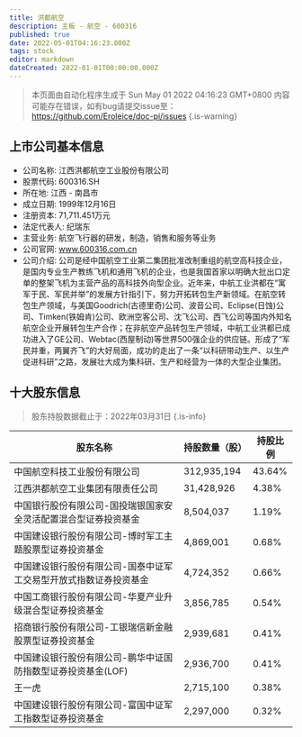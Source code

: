 ```yaml
---
title: 洪都航空
description: 主板 - 航空 - 600316
published: true
date: 2022-05-01T04:16:23.000Z
tags: stock
editor: markdown
dateCreated: 2022-01-01T00:00:00.000Z
---
```


> 本页面由自动化程序生成于 Sun May 01 2022 04:16:23 GMT+0800
> 内容可能存在错误，如有bug请提交issue至：https://github.com/Eroleice/doc-pi/issues
{.is-warning}

## 上市公司基本信息
- 公司名称: 江西洪都航空工业股份有限公司
- 股票代码: 600316.SH
- 所在地: 江西 - 南昌市
- 成立日期: 1999年12月16日
- 注册资本: 71,711.451万元
- 法定代表人: 纪瑞东
- 主营业务: 航空飞行器的研发，制造，销售和服务等业务
- 公司官网: www.600316.com.cn
- 公司介绍: 公司是经中国航空工业第二集团批准改制重组的航空高科技企业，是国内专业生产教练飞机和通用飞机的企业，也是我国首家以明确大批出口定单的整架飞机为主营产品的高科技外向型企业。近年来，中航工业洪都在“寓军于民、军民并举”的发展方针指引下，努力开拓转包生产新领域。在航空转包生产领域，与美国Goodrich(古德里奇)公司、波音公司、Eclipse(日蚀)公司、Timken(铁姆肯)公司、欧洲空客公司、沈飞公司、西飞公司等国内外知名航空企业开展转包生产合作；在非航空产品转包生产领域，中航工业洪都已成功进入了GE公司、Webtac(西屋制动)等世界500强企业的供应链。形成了“军民并重，两翼齐飞”的大好局面，成功的走出了一条“以科研带动生产、以生产促进科研”之路，发展壮大成为集科研、生产和经营为一体的大型企业集团。


## 十大股东信息
> 股东持股数据截止于：2022年03月31日
{.is-info}

| 股东名称 | 持股数量（股） | 持股比例 |
| --- | --- | --- |
| 中国航空科技工业股份有限公司 | 312,935,194 | 43.64% |
| 江西洪都航空工业集团有限责任公司 | 31,428,926 | 4.38% |
| 中国银行股份有限公司-国投瑞银国家安全灵活配置混合型证券投资基金 | 8,504,037 | 1.19% |
| 中国建设银行股份有限公司-博时军工主题股票型证券投资基金 | 4,869,001 | 0.68% |
| 中国建设银行股份有限公司-国泰中证军工交易型开放式指数证券投资基金 | 4,724,352 | 0.66% |
| 中国工商银行股份有限公司-华夏产业升级混合型证券投资基金 | 3,856,785 | 0.54% |
| 招商银行股份有限公司-工银瑞信新金融股票型证券投资基金 | 2,939,681 | 0.41% |
| 中国建设银行股份有限公司-鹏华中证国防指数型证券投资基金(LOF) | 2,936,700 | 0.41% |
| 王一虎 | 2,715,100 | 0.38% |
| 中国建设银行股份有限公司-富国中证军工指数型证券投资基金 | 2,297,000 | 0.32% |




